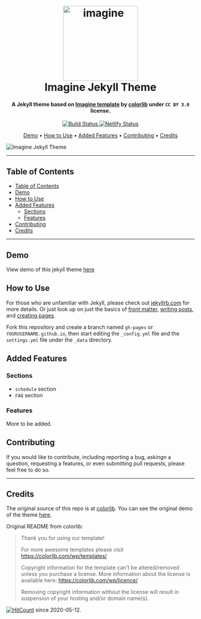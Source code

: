 <h1 align="center">
  <br>
  <a href="https://icheft.github.io/imagine-jekyll-theme/"><img src="https://i.imgur.com/R8k8Wx7.png" alt="imagine" width="200"></a>
  <br>
  Imagine Jekyll Theme
  <br>
</h1>

<h4 align="center">A Jekyll theme based on <a href="https://colorlib.com/wp/template/imagine/">Imagine template</a> by <a href="https://colorlib.com/">colorlib</a> under <code>CC BY 3.0</code> license.</h4>


<p align="center">
  <a href="https://travis-ci.org/icheft/imagine-jekyll-theme">
    <img src="https://travis-ci.org/icheft/imagine-jekyll-theme.svg?branch=master"
         alt="Build Status">
  </a>
  <a href="https://app.netlify.com/sites/imagine-jekyll-theme/deploys">
    <img src="https://api.netlify.com/api/v1/badges/b53781a7-8372-450b-90a4-18efd90a99b3/deploy-status"
         alt="Netlify Status">
  </a>
</p>

<p align="center">
  <a href="#demo">Demo</a> •
  <a href="#how-to-use">How to Use</a> •
  <a href="#added-features">Added Features</a> •
  <a href="#contributing">Contributing</a> •
  <a href="#credits">Credits</a>
</p>


  
![Imagine Jekyll Theme](https://i.imgur.com/ADeQpe0.png "Imagine Jekyll Theme")
  
  
***
## Table of Contents
  
- [Table of Contents](#table-of-contents)
- [Demo](#demo)
- [How to Use](#how-to-use)
- [Added Features](#added-features)
  - [Sections](#sections)
  - [Features](#features)
- [Contributing](#contributing)
- [Credits](#credits)

***


##  Demo
  
View demo of this jekyll theme [here](https://icheft.github.io/imagine-jekyll-theme )
  
##  How to Use
  
  
For those who are unfamiliar with Jekyll, please check out [jekyllrb.com](https://jekyllrb.com/ ) for more details. 
Or just look up on just the basics of [front matter](https://jekyllrb.com/docs/frontmatter/ ), [writing posts](https://jekyllrb.com/docs/posts/ ), 
and [creating pages](https://jekyllrb.com/docs/pages/ ).
  
Fork this repository and create a branch named `gh-pages` or `YOURUSERNAME.github.io`, then start editing the `_config.yml` file and the `settings.yml` file under the `_data` directory.
  
##  Added Features
  
  
###  Sections
  
+ `schedule` section
+ `FAQ` section
  
###  Features
  
More to be added. 
  
##  Contributing
  
  
If you would like to contribute, including reporting a bug, askingn a question, requesting a features, or even submitting pull requests, please feel free to do so. 
  
***
  
##  Credits
  
The original source of this repo is at [colorlib](https://colorlib.com/wp/template/imagine/ ). You can see the original demo of the theme [here](https://colorlib.com/preview/theme/imagine/ ).
  
Original README from colorlib: 
  
> Thank you for using our template!
> 
> For more awesome templates please visit https://colorlib.com/wp/templates/
> 
> Copyright information for the template can't be altered/removed unless you purchase a license.
> More information about the license is available here: https://colorlib.com/wp/licence/
> 
> Removing copyright information without the license will result in suspension of your hosting and/or domain name(s).
  
[![HitCount](http://hits.dwyl.com/icheft/imagine-jekyll-theme.svg)](http://hits.dwyl.com/icheft/imagine-jekyll-theme) since 2020-05-12.
